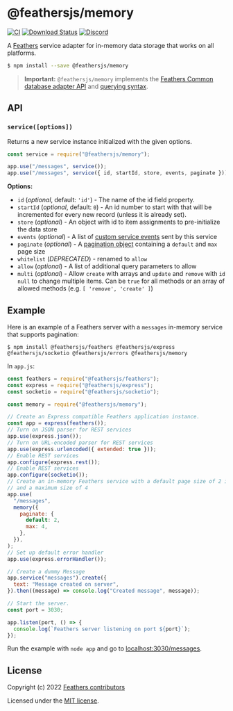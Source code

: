# @feathersjs/memory

[![CI](https://github.com/feathersjs/feathers/workflows/CI/badge.svg)](https://github.com/feathersjs/feathers/actions?query=workflow%3ACI)
[![Download Status](https://img.shields.io/npm/dm/@feathersjs/memory.svg?style=flat-square)](https://www.npmjs.com/package/@feathersjs/memory)
[![Discord](https://badgen.net/badge/icon/discord?icon=discord&label)](https://discord.gg/qa8kez8QBx)

A [Feathers](https://feathersjs.com) service adapter for in-memory data storage
that works on all platforms.

```bash
$ npm install --save @feathersjs/memory
```

> **Important:** `@feathersjs/memory` implements the
> [Feathers Common database adapter API](https://docs.feathersjs.com/api/databases/common.html)
> and
> [querying syntax](https://docs.feathersjs.com/api/databases/querying.html).

## API

### `service([options])`

Returns a new service instance initialized with the given options.

```js
const service = require("@feathersjs/memory");

app.use("/messages", service());
app.use("/messages", service({ id, startId, store, events, paginate }));
```

**Options:**

- `id` (_optional_, default: `'id'`) - The name of the id field property.
- `startId` (_optional_, default: `0`) - An id number to start with that will be
  incremented for every new record (unless it is already set).
- `store` (_optional_) - An object with id to item assignments to pre-initialize
  the data store
- `events` (_optional_) - A list of
  [custom service events](https://docs.feathersjs.com/api/events.html#custom-events)
  sent by this service
- `paginate` (_optional_) - A
  [pagination object](https://docs.feathersjs.com/api/databases/common.html#pagination)
  containing a `default` and `max` page size
- `whitelist` (_DEPRECATED_) - renamed to `allow`
- `allow` (_optional_) - A list of additional query parameters to allow
- `multi` (_optional_) - Allow `create` with arrays and `update` and `remove`
  with `id` `null` to change multiple items. Can be `true` for all methods or an
  array of allowed methods (e.g. `[ 'remove', 'create' ]`)

## Example

Here is an example of a Feathers server with a `messages` in-memory service that
supports pagination:

```
$ npm install @feathersjs/feathers @feathersjs/express @feathersjs/socketio @feathersjs/errors @feathersjs/memory
```

In `app.js`:

```js
const feathers = require("@feathersjs/feathers");
const express = require("@feathersjs/express");
const socketio = require("@feathersjs/socketio");

const memory = require("@feathersjs/memory");

// Create an Express compatible Feathers application instance.
const app = express(feathers());
// Turn on JSON parser for REST services
app.use(express.json());
// Turn on URL-encoded parser for REST services
app.use(express.urlencoded({ extended: true }));
// Enable REST services
app.configure(express.rest());
// Enable REST services
app.configure(socketio());
// Create an in-memory Feathers service with a default page size of 2 items
// and a maximum size of 4
app.use(
  "/messages",
  memory({
    paginate: {
      default: 2,
      max: 4,
    },
  }),
);
// Set up default error handler
app.use(express.errorHandler());

// Create a dummy Message
app.service("messages").create({
  text: "Message created on server",
}).then((message) => console.log("Created message", message));

// Start the server.
const port = 3030;

app.listen(port, () => {
  console.log(`Feathers server listening on port ${port}`);
});
```

Run the example with `node app` and go to
[localhost:3030/messages](http://localhost:3030/messages).

## License

Copyright (c) 2022
[Feathers contributors](https://github.com/feathersjs/feathers/graphs/contributors)

Licensed under the [MIT license](LICENSE).
